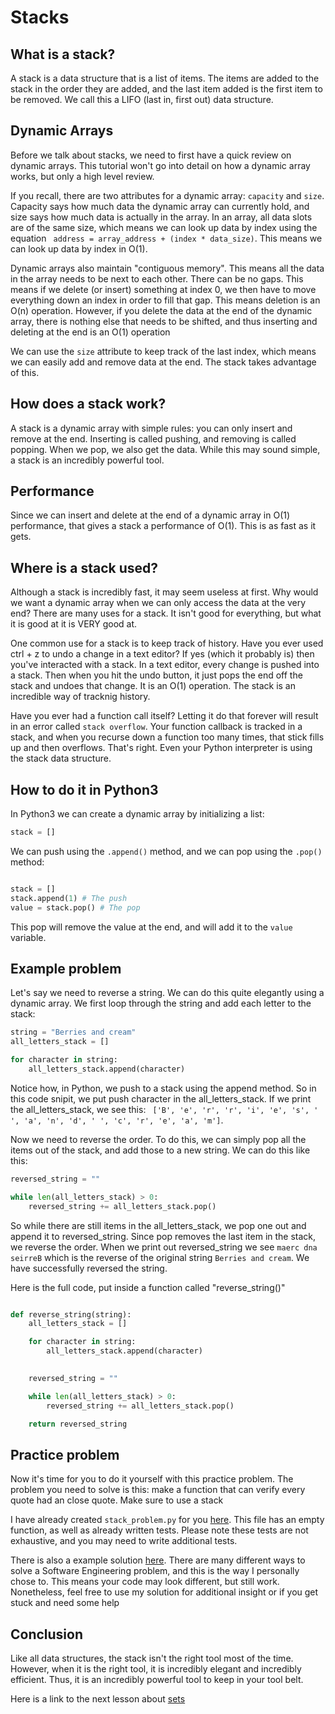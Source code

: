 # Stacks

## What is a stack?

A stack is a data structure that is a list of items. The items are added to the stack in the order they are added, and the last item added is the first item to be removed. We call this a LIFO (last in, first out) data structure.


## Dynamic Arrays

Before we talk about stacks, we need to first have a quick review on dynamic arrays. This tutorial won't go into detail on how a dynamic array works, but only a high level review. 

If you recall, there are two attributes for a dynamic array: `capacity` and `size`. Capacity says how much data the dynamic array can currently hold, and size says how much data is actually in the array. In an array, all data slots are of the same size, which means we can look up data by index using the equation ` address = array_address + (index * data_size)`. This means we can look up data by index in O(1). 

Dynamic arrays also maintain "contiguous memory". This means all the data in the array needs to be next to each other. There can be no gaps. This means if we delete (or insert) something at index 0, we then have to move everything down an index in order to fill that gap. This means deletion is an O(n) operation. However, if you delete the data at the end of the dynamic array, there is nothing else that needs to be shifted, and thus inserting and deleting at the end is an O(1) operation

We can use the `size` attribute to keep track of the last index, which means we can easily add and remove data at the end. The stack takes advantage of this.


## How does a stack work?

A stack is a dynamic array with simple rules: you can only insert and remove at the end. Inserting is called pushing, and removing is called popping. When we pop, we also get the data. While this may sound simple, a stack is an incredibly powerful tool.

## Performance

Since we can insert and delete at the end of a dynamic array in O(1) performance, that gives a stack a performance of O(1). This is as fast as it gets. 

## Where is a stack used?

Although a stack is incredibly fast, it may seem useless at first. Why would we want a dynamic array when we can only access the data at the very end? There are many uses for a stack. It isn't good for everything, but what it is good at it is VERY good at. 

One common use for a stack is to keep track of history. Have you ever used ctrl + z to undo a change in a text editor? If yes (which it probably is) then you've interacted with a stack. In a text editor, every change is pushed into a stack. Then when you hit the undo button, it just pops the end off the stack and undoes that change. It is an O(1) operation. The stack is an incredible way of tracknig history.

Have you ever had a function call itself? Letting it do that forever will result in an error called `stack overflow`. Your function callback is tracked in a stack, and when you recurse down a function too many times, that stick fills up and then overflows. That's right. Even your Python interpreter is using the stack data structure.

## How to do it in Python3

In Python3 we can create a dynamic array by initializing a list:

```python
stack = []

```

We can push using the `.append()` method, and we can pop using the `.pop()` method:

```python

stack = []
stack.append(1) # The push
value = stack.pop() # The pop

```

This pop will remove the value at the end, and will add it to the `value` variable.

## Example problem

Let's say we need to reverse a string. We can do this quite elegantly using a dynamic array. We first loop through the string and add each letter to the stack:

```python
string = "Berries and cream"
all_letters_stack = []

for character in string:
    all_letters_stack.append(character)

```

Notice how, in Python, we push to a stack using the append method. So in this code snipit, we put push character in the all_letters_stack. If we print the all_letters_stack, we see this: ` ['B', 'e', 'r', 'r', 'i', 'e', 's', ' ', 'a', 'n', 'd', ' ', 'c', 'r', 'e', 'a', 'm']`.

Now we need to reverse the order. To do this, we can simply pop all the items out of the stack, and add those to a new string. We can do this like this:

```python
reversed_string = ""

while len(all_letters_stack) > 0:
    reversed_string += all_letters_stack.pop()


```

So while there are still items in the all_letters_stack, we pop one out and append it to reversed_string. Since pop removes the last item in the stack, we reverse the order. When we print out reversed_string we see `maerc dna seirreB` which is the reverse of the original string `Berries and cream`. We have successfully reversed the string.

Here is the full code, put inside a function called "reverse_string()"

```python

def reverse_string(string):
    all_letters_stack = []

    for character in string:
        all_letters_stack.append(character)

    
    reversed_string = ""

    while len(all_letters_stack) > 0:
        reversed_string += all_letters_stack.pop()

    return reversed_string


```

## Practice problem

Now it's time for you to do it yourself with this practice problem. The problem you need to solve is this: make a function that can verify every quote had an close quote. Make sure to use a stack

I have already created `stack_problem.py` for you  [here](./practice_problems/problems/stack_problem.py). This file has an empty function, as well as already written tests. Please note these tests are not exhaustive, and you may need to write additional tests.

There is also a example solution [here](`./practice_problems/solutions/stack_example_soludtion.py`). There are many different ways to solve a Software Engineering problem, and this is the way I personally chose to. This means your code may look different, but still work. Nonetheless, feel free to use my solution for additional insight or if you get stuck and need some help

## Conclusion

Like all data structures, the stack isn't the right tool most of the time. However, when it is the right tool, it
is incredibly elegant and incredibly efficient. Thus, it is an incredibly powerful tool to keep in your tool belt.


Here is a link to the next lesson about [sets](./sets.md)